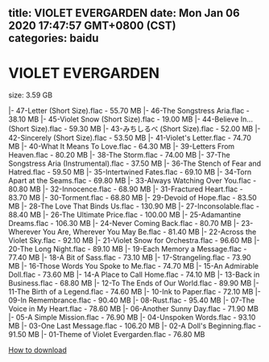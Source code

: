 
title: VIOLET EVERGARDEN
date: Mon Jan 06 2020 17:47:57 GMT+0800 (CST)    
categories: baidu
---

# VIOLET EVERGARDEN
size: 3.59 GB
 
 
|- 47-Letter (Short Size).flac - 55.70 MB
|- 46-The Songstress Aria.flac - 38.10 MB
|- 45-Violet Snow (Short Size).flac - 19.00 MB
|- 44-Believe In... (Short Size).flac - 59.30 MB
|- 43-みちしるべ (Short Size).flac - 52.00 MB
|- 42-Sincerely (Short Size).flac - 53.50 MB
|- 41-Violet's Letter.flac - 74.70 MB
|- 40-What It Means To Love.flac - 64.30 MB
|- 39-Letters From Heaven.flac - 80.20 MB
|- 38-The Storm.flac - 74.00 MB
|- 37-The Songstress Aria (Instrumental).flac - 37.50 MB
|- 36-The Stench of Fear and Hatred.flac - 59.50 MB
|- 35-Intertwined Fates.flac - 69.10 MB
|- 34-Torn Apart at the Seams.flac - 69.80 MB
|- 33-Always Watching Over You.flac - 80.80 MB
|- 32-Innocence.flac - 68.90 MB
|- 31-Fractured Heart.flac - 83.70 MB
|- 30-Torment.flac - 68.80 MB
|- 29-Devoid of Hope.flac - 83.50 MB
|- 28-The Love That Binds Us.flac - 130.90 MB
|- 27-Inconsolable.flac - 88.40 MB
|- 26-The Ultimate Price.flac - 100.00 MB
|- 25-Adamantine Dreams.flac - 106.30 MB
|- 24-Never Coming Back.flac - 80.70 MB
|- 23-Wherever You Are, Wherever You May Be.flac - 81.40 MB
|- 22-Across the Violet Sky.flac - 92.10 MB
|- 21-Violet Snow for Orchestra.flac - 96.60 MB
|- 20-The Long Night.flac - 89.10 MB
|- 19-Each Memory a Message.flac - 77.40 MB
|- 18-A Bit of Sass.flac - 73.10 MB
|- 17-Strangeling.flac - 73.90 MB
|- 16-Those Words You Spoke to Me.flac - 74.70 MB
|- 15-An Admirable Doll.flac - 73.60 MB
|- 14-A Place to Call Home.flac - 74.10 MB
|- 13-Back in Business.flac - 68.80 MB
|- 12-To The Ends of Our World.flac - 89.90 MB
|- 11-The Birth of a Legend.flac - 74.60 MB
|- 10-Ink to Paper.flac - 72.10 MB
|- 09-In Remembrance.flac - 90.40 MB
|- 08-Rust.flac - 95.40 MB
|- 07-The Voice in My Heart.flac - 78.60 MB
|- 06-Another Sunny Day.flac - 71.90 MB
|- 05-A Simple Mission.flac - 76.90 MB
|- 04-Unspoken Words.flac - 93.10 MB
|- 03-One Last Message.flac - 106.20 MB
|- 02-A Doll's Beginning.flac - 91.50 MB
|- 01-Theme of Violet Evergarden.flac - 76.80 MB

[How to download](https://bpcam.bemobtrk.com/go/2ceec3aa-1ca2-46d6-b9ff-aaa5c184517c?jno=4808)